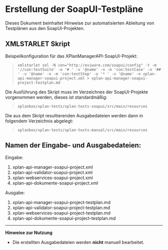 # Erstellung der SoapUI-Testpläne

Dieses Dokument beinhaltet Hinweise zur automatisierten Ableitung von Testplänen aus den SoapUI-Projekten.

## XMLSTARLET Skript

Beispeilkonfiguration für das XPlanManagerAPI-SoapUI-Projekt:

>```xmlstarlet sel -N con="http://eviware.com/soapui/config" -t -m '//con:testSuite' -o '# ' -v '@name' -n -m 'con:testCase' -o '## ' -v '@name' -n -m 'con:testStep' -o '* ' -v '@name' -n xplan-api-manager-soapui-project.xml > xplan-api-manager-soapui-project-testplan.md```

Die Ausführung des Skript muss im Verzeichnes der SoapUI-Projekte vorgenommen werden, dieses ist standardmäßig: 

> ```xplanbox/xplan-tests/xplan-tests-soapui/src/main/resources```

Die aus dem Skript resultierenden Ausgabedateien werden dann in folgendem Verzeichnis abgelegt:

> ```xplanbox/xplan-tests/xplan-tests-manual/src/main/resources``` 

## Namen der Eingabe- und Ausgabedateien:

Eingabe:

1. xplan-api-manager-soapui-project.xml
2. xplan-api-validator-soapui-project.xml
3. xplan-webservices-soapui-project.xml
4. xplan-api-dokumente-soapui-project.xml

Ausgabe:

1. xplan-api-manager-soapui-project-testplan.md
2. xplan-api-validator-soapui-project-testplan.md
3. xplan-webservices-soapui-project-testplan.md
4. xplan-api-dokumente-soapui-project-testplan.md

---

**Hinweise zur Nutzung**

* Die erstellten Ausgabedateien werden **nicht** manuell bearbeitet.
